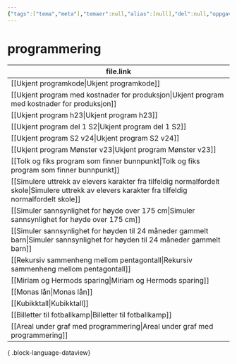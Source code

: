 ```yaml
---
{"tags":["tema","meta"],"temaer":null,"alias":[null],"del":null,"oppgave":null,"fag":null,"eksamen":null,"dg-publish":true,"title":"programmering","date":"2023-06-01","modified":"2023-06-01","permalink":"/temaer/programmering/","dgPassFrontmatter":true}
---
```



# programmering
| file.link                                                                                                                                             |
| ----------------------------------------------------------------------------------------------------------------------------------------------------- |
| [[Ukjent programkode\|Ukjent programkode]]                                                                                                         |
| [[Ukjent program med kostnader for produksjon\|Ukjent program med kostnader for produksjon]]                                                       |
| [[Ukjent program h23\|Ukjent program h23]]                                                                                                         |
| [[Ukjent program del 1 S2\|Ukjent program del 1 S2]]                                                                                               |
| [[Ukjent program S2 v24\|Ukjent program S2 v24]]                                                                                                   |
| [[Ukjent program Mønster v23\|Ukjent program Mønster v23]]                                                                                         |
| [[Tolk og fiks program som finner bunnpunkt\|Tolk og fiks program som finner bunnpunkt]]                                                           |
| [[Simulere uttrekk av elevers karakter fra tilfeldig normalfordelt skole\|Simulere uttrekk av elevers karakter fra tilfeldig normalfordelt skole]] |
| [[Simuler sannsynlighet for høyde over 175 cm\|Simuler sannsynlighet for høyde over 175 cm]]                                                       |
| [[Simuler sannsynlighet for høyden til 24 måneder gammelt barn\|Simuler sannsynlighet for høyden til 24 måneder gammelt barn]]                     |
| [[Rekursiv sammenheng mellom pentagontall\|Rekursiv sammenheng mellom pentagontall]]                                                               |
| [[Miriam og Hermods sparing\|Miriam og Hermods sparing]]                                                                                           |
| [[Monas lån\|Monas lån]]                                                                                                                           |
| [[Kubikktall\|Kubikktall]]                                                                                                                         |
| [[Billetter til fotballkamp\|Billetter til fotballkamp]]                                                                                           |
| [[Areal under graf med programmering\|Areal under graf med programmering]]                                                                         |

{ .block-language-dataview}
